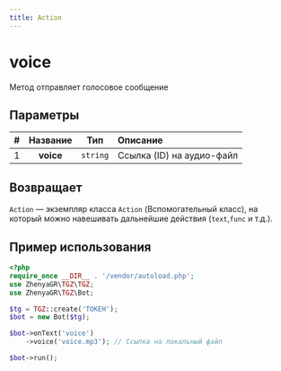 ```yaml
---
title: Action
---
```


# voice
Метод отправляет голосовое сообщение

## Параметры

| # | Название  |   Тип    | Описание                  |
|:-:|:---------:|:--------:|:--------------------------|
| 1 | **voice** | `string` | Ссылка (ID) на аудио-файл |

## Возвращает

`Action` — экземпляр класса `Action` (Вспомогательный класс), на который можно навешивать дальнейшие действия (`text`,`func` и т.д.).

## Пример использования

```php
<?php
require_once __DIR__ . '/vendor/autoload.php';
use ZhenyaGR\TGZ\TGZ;
use ZhenyaGR\TGZ\Bot;

$tg = TGZ::create('ТОКЕН');
$bot = new Bot($tg);

$bot->onText('voice')
    ->voice('voice.mp3'); // Ссылка на локальный файл

$bot->run();
```